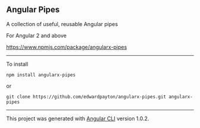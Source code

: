 ## Angular Pipes

A collection of useful, reusable Angular pipes

For Angular 2 and above

https://www.npmjs.com/package/angularx-pipes

---

To install 

```
npm install angularx-pipes
```

or

```
git clone https://github.com/edwardpayton/angularx-pipes.git angularx-pipes
```

---

This project was generated with [Angular CLI](https://github.com/angular/angular-cli) version 1.0.2.